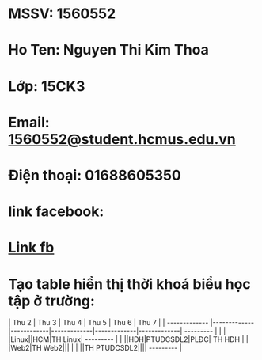 # MSSV: 1560552
# Ho Ten: Nguyen Thi Kim Thoa
# Lớp: 15CK3
# Email: 1560552@student.hcmus.edu.vn
# Điện thoại: 01688605350
# link facebook:
# [Link fb](https://www.facebook.com/profile.php?id=100005610974736)

# Tạo table hiển thị thời khoá biểu học tập ở trường: 
 | Thu 2     | Thu 3  | Thu 4  | Thu 5  | Thu 6   | Thu 7 |
| ------------- |-------------|------------|-------------|-------------|-------------| --------- |
|  | |Linux||HCM|TH Linux| --------- |
|   ||HDH|PTUDCSDL2|PLĐC| TH HDH |
|  |Web2|TH Web2|||  |
| ||TH PTUDCSDL2|||| --------- |


 

